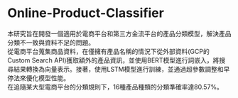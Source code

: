 # Online-Product-Classifier
本研究旨在開發一個適用於電商平台和第三方金流平台的產品分類模型，解決產品分類不一致與資料不足的問題。  
從電商平台蒐集商品資料，在僅擁有產品名稱的情況下從外部資料(GCP的Custom Search API)獲取額外的產品資訊，並使用BERT模型進行詞嵌入，將搜尋結果轉換為向量表示。接著，使用LSTM模型進行訓練，並通過超參數調整和早停法來優化模型性能。  
在追隨某大型電商平台的分類規則下，16種產品種類的分類準確率達80.57%。
